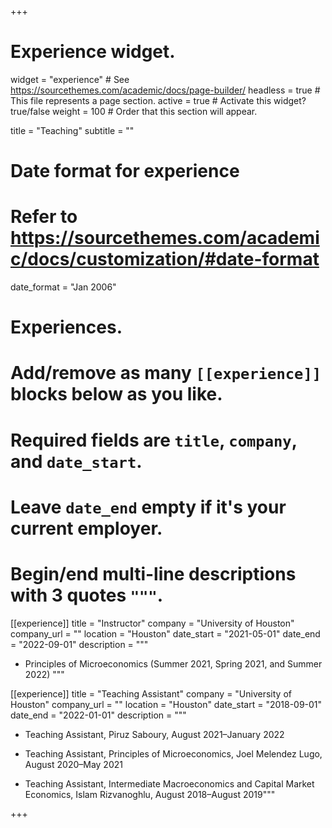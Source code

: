 +++
# Experience widget.
widget = "experience"  # See https://sourcethemes.com/academic/docs/page-builder/
headless = true  # This file represents a page section.
active = true  # Activate this widget? true/false
weight = 100  # Order that this section will appear.

title = "Teaching"
subtitle = ""

# Date format for experience
#   Refer to https://sourcethemes.com/academic/docs/customization/#date-format
date_format = "Jan 2006"

# Experiences.
#   Add/remove as many `[[experience]]` blocks below as you like.
#   Required fields are `title`, `company`, and `date_start`.
#   Leave `date_end` empty if it's your current employer.
#   Begin/end multi-line descriptions with 3 quotes `"""`.
[[experience]]
  title = "Instructor"
  company = "University of Houston"
  company_url = ""
  location = "Houston"
  date_start = "2021-05-01"
  date_end = "2022-09-01"
  description = """
  - Principles of Microeconomics (Summer 2021, Spring 2021, and Summer 2022)
  """

[[experience]]
  title = "Teaching Assistant"
  company = "University of Houston"
  company_url = ""
  location = "Houston"
  date_start = "2018-09-01"
  date_end = "2022-01-01"
  description = """
  
  - Teaching Assistant, Piruz Saboury, August 2021–January 2022
  
  - Teaching Assistant, Principles of Microeconomics, Joel Melendez Lugo, August 2020–May 2021
  
  - Teaching Assistant, Intermediate Macroeconomics and Capital Market Economics, Islam Rizvanoghlu, August 2018–August 2019"""

+++
